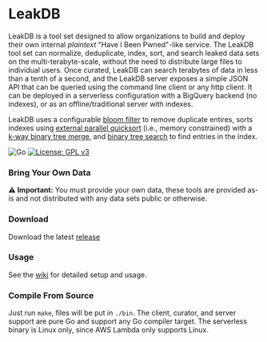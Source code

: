 # LeakDB

LeakDB is a tool set designed to allow organizations to build and deploy their own internal _plaintext_ "Have I Been Pwned"-like service. The LeakDB tool set can normalize, deduplicate, index, sort, and search leaked data sets on the multi-terabyte-scale, without the need to distribute large files to individual users. Once curated, LeakDB can search terabytes of data in less than a tenth of a second, and the LeakDB server exposes a simple JSON API that can be queried using the command line client or any http client. It can be deployed in a serverless configuration with a BigQuery backend (no indexes), or as an offline/traditional server with indexes.

LeakDB uses a configurable [bloom filter](https://en.wikipedia.org/wiki/Bloom_filter) to remove duplicate entires, sorts indexes using [external parallel quicksort](https://en.wikipedia.org/wiki/External_sorting) (i.e., memory constrained) with a [k-way binary tree merge](https://en.wikipedia.org/wiki/K-way_merge_algorithm), and [binary tree search](https://en.wikipedia.org/wiki/Binary_tree) to find entries in the index.

![Go](https://github.com/moloch--/leakdb/workflows/Go/badge.svg?branch=master) [![License: GPL v3](https://img.shields.io/badge/License-GPLv3-blue.svg)](https://www.gnu.org/licenses/gpl-3.0)

### Bring Your Own Data

__⚠️ Important:__ You must provide your own data, these tools are provided as-is and not distributed with any data sets public or otherwise.

### Download

Download the latest [release](https://github.com/moloch--/leakdb/releases)

### Usage

See the [wiki](https://github.com/moloch--/leakdb/wiki) for detailed setup and usage.

### Compile From Source

Just run `make`, files will be put in `./bin`. The client, curator, and server support are pure Go and support any Go compiler target. The serverless binary is Linux only, since AWS Lambda only supports Linux.
